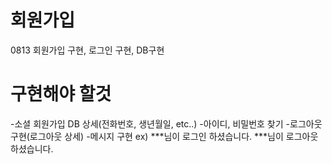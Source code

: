 # 회원가입
0813 회원가입 구현, 로그인 구현, DB구현 

# 구현해야 할것 
  -소셜 회원가입 DB 상세(전화번호, 생년월일, etc..)
  -아이디, 비밀번호 찾기
  -로그아웃 구현(로그아웃 상세)
  -메시지 구현 ex) ***님이 로그인 하셨습니다. ***님이 로그아웃 하셨습니다.
  
